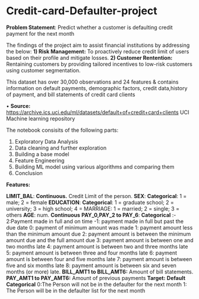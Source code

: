 # Credit-card-Defaulter-project
**Problem Statement**: Predict whether a customer is defaulting credit payment for the next month

The findings of the project aim to assist financial institutions by addressing the below: 
**1) Risk Management:**
  To proactively reduce credit limit of users based on their profile and mitigate losses.
**2) Customer Rentention:**
  Rentaining customers by providing tailored incentives to low-risk customers using customer segmentation. 

This dataset has over 30,000 observations and 24 features & contains information on default payments, demographic factors, credit data,history of payment, and bill statements of credit card clients

• **Source:** https://archive.ics.uci.edu/ml/datasets/default+of+credit+card+clients
 UCI Machine learning repository

The notebook consisits of the following parts:
1) Exploratory Data Analysis
2) Data cleaning and further exploration
3) Building a base model
4) Feature Engineering
5) Building ML model using various algorithms and comparing them
6) Conclusion

**Features:**

**LIMIT_BAL**: **Continuous.** Credit Limit of the person.
**SEX**: **Categorical**: 1 = male; 2 = female
**EDUCATION**: **Categorical**: 1 = graduate school; 2 = university; 3 = high school; 4 = MARRIAGE: 1 = married; 2 = single; 3 = others
**AGE**: num. **Continuous**
**PAY_0,PAY_2 to PAY_6**: **Categorical** :-
2:Payment made in full and on time
-1: payment made in full but past the due date
0: payment of minimum amount was made
1: payment amount less than the minimum amount due
2: payment amount is between the minimum amount due and the full amount due 
3: payment amount is between one and two months late
4: payment amount is between two and three months late
5: payment amount is between three and four months late
6: payment amount is between four and five months late
7: payment amount is between five and six months late
8: payment amount is between six and seven months (or more) late. 
**BILL_AMT1 to BILL_AMT6:** Amount of bill statements.
**PAY_AMT1 to PAY_AMT6:** Amount of previous payments 
**Target:**
**Default** **Categorical**
0:The Person will not be in the defaulter for the next month
1: The Person will be in the defaulter list for the next month

